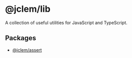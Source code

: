 # @jclem/lib

A collection of useful utilities for JavaScript and TypeScript.

## Packages

- [@jclem/assert](./packages/assert)
